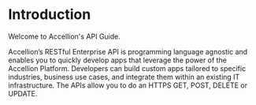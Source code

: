 # Introduction

Welcome to Accellion's API Guide.

Accellion’s RESTful Enterprise API is programming language agnostic and enables you to quickly develop apps that leverage the power of the Accellion Platform. Developers can build custom apps tailored to specific industries, business use cases, and integrate them within an existing IT infrastructure. The APIs allow you to do an HTTPS GET, POST, DELETE or UPDATE.



